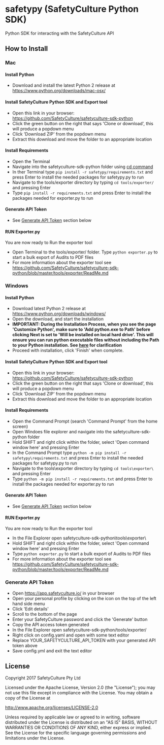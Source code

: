 # safetypy (SafetyCulture Python SDK)

Python SDK for interacting with the SafetyCulture API

## How to Install

### Mac
#### Install Python 
 * Download and install the latest Python 2 release at https://www.python.org/downloads/mac-osx/
#### Install SafetyCulture Python SDK and Export tool
 * Open this link in your browser: https://github.com/SafetyCulture/safetyculture-sdk-python
 * Click the green button on the right that says 'Clone or download', this will produce a popdown menu
 * Click 'Download ZIP' from the popdown menu
 * Extract this download and move the folder to an appropriate location
#### Install Requirements
 * Open the Terminal
 * Navigate into the safetyculture-sdk-python folder using [cd command](http://guides.macrumors.com/cd)
 * In ther Terminal type `pip install -r safetypy/requirements.txt` and press Enter to install the needed packages for safetypy.py to run
 * Navigate to the tools/exporter directory by typing `cd tools/exporter/` and pressing Enter
 * Type `pip install -r requirements.txt` and press Enter to install the packages needed for exporter.py to run
#### Generate API Token 
 * See [Generate API Token](https://github.com/SafetyCulture/safetyculture-sdk-python/blob/master/ReadMe.md#generate-api-token-2) section below
#### RUN Exporter.py 
You are now ready to Run the exporter tool
 * Open Terminal to the tools/exporter/ folder. Type `python exporter.py` to start a bulk export of Audits to PDF files
 * For more information about the exporter tool see https://github.com/SafetyCulture/safetyculture-sdk-python/blob/master/tools/exporter/ReadMe.md

### Windows
#### Install Python 
 * Download latest Python 2 release at https://www.python.org/downloads/windows/
 * Open the download, and start the installation
 * **IMPORTANT: During the Installation Process, when you see the page 'Customize Python', make sure to 'Add python.exe to Path' before clicking Next is set to 'Will be installed on local hard drive'. This will ensure you can run python executable files without including the Path to your Python installation. See [here](http://docs.platformio.org/en/latest/_images/python-installer-add-path.png) for clarification** 
 * Proceed with installation, click 'Finish' when complete.
#### Install SafetyCulture Python SDK and Export tool
 * Open this link in your browser: https://github.com/SafetyCulture/safetyculture-sdk-python
 * Click the green button on the right that says 'Clone or download', this will produce a popdown menu
 * Click 'Download ZIP' from the popdown menu
 * Extract this download and move the folder to an appropriate location
#### Install Requirements
 * Open the Command Prompt (search 'Command Prompt' from the home screen)
 * Open Windoes file explorer and navigate into the safetyculture-sdk-python folder
 * Hold SHIFT and right click within the folder, select 'Open command window here' and pressing Enter
 * In the Command Prompt type `python -m pip install -r safetypy\requirements.txt` and press Enter to install the needed packages for safetypy.py to run
 * Navigate to the tools\exporter directory by typing `cd tools\exporter\` and pressing Enter
 * Type `python -m pip install -r requirements.txt` and press Enter to install the packages needed for exporter.py to run
#### Generate API Token 
 * See [Generate API Token](https://github.com/SafetyCulture/safetyculture-sdk-python/blob/master/ReadMe.md#generate-api-token-2) section below
#### RUN Exporter.py 
You are now ready to Run the exporter tool
 * In the File Explorer open safetyculture-sdk-python\tools\exporter\
 * Hold SHIFT and right click within the folder, select 'Open command window here' and pressing Enter
 * Type `python exporter.py` to start a bulk export of Audits to PDF files
 * For more information about the exporter tool see https://github.com/SafetyCulture/safetyculture-sdk-python/blob/master/tools/exporter/ReadMe.md
 

### Generate API Token 
 * Open https://app.safetyculture.io/ in your browser
 * Open your personal profile by clicking on the icon on the top of the left hand side menu
 * Click 'Edit details'
 * Scroll to the bottom of the page
 * Enter your SafetyCulture password and click the 'Generate' button 
 * Copy the API access token generated 
 * In the File Explorer open safetyculture-sdk-python/tools/exporter/
 * Right click on config.yaml and open with some text editor
 * Replace YOUR_SAFETYCULTURE_API_TOKEN with your generated API token above
 * Save config.yml and exit the text editor 

## License

Copyright 2017 SafetyCulture Pty Ltd

Licensed under the Apache License, Version 2.0 (the "License");
you may not use this file except in compliance with the License.
You may obtain a copy of the License at

http://www.apache.org/licenses/LICENSE-2.0

Unless required by applicable law or agreed to in writing, software
distributed under the License is distributed on an "AS IS" BASIS,
WITHOUT WARRANTIES OR CONDITIONS OF ANY KIND, either express or implied.
See the License for the specific language governing permissions and
limitations under the License.
